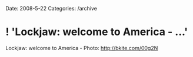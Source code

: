 Date: 2008-5-22
Categories: /archive

# ! 'Lockjaw: welcome to America - ...'

Lockjaw: welcome to America - Photo: http://bkite.com/00g2N

